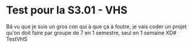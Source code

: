 # Test pour la S3.01 - VHS
Bâ vu que je suis un gros con qui à que ça à foutre, je vais coder un projet qu'on doit faire par groupe de 7 en 1 semestre, seul en 1 semaine XD# TestVHS
